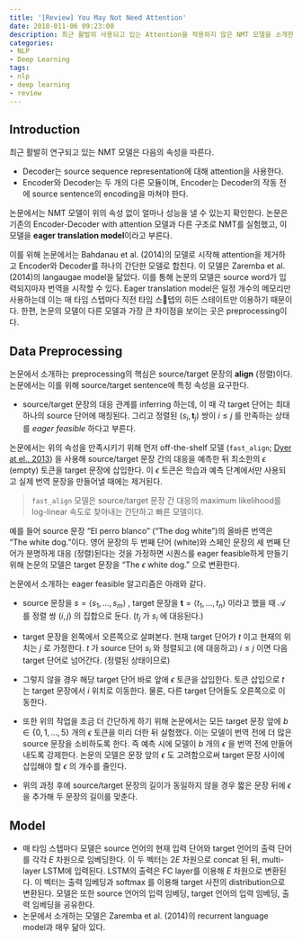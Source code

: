 ```yaml
---
title: '[Review] You May Not Need Attention'
date: 2018-011-06 09:23:00
description: 최근 활발히 사용되고 있는 Attention을 적용하지 않은 NMT 모델을 소개한 논문을 리뷰합니다.
categories:
- NLP
- Deep Learning
tags:
- nlp
- deep learning
- review
---
```




## Introduction

최근 활발히 연구되고 있는 NMT 모델은 다음의 속성을 따른다.

- Decoder는 source sequence representation에 대해 attention을 사용한다.
- Encoder와 Decoder는 두 개의 다른 모듈이며, Encoder는 Decoder의 작동 전에 source sentence의 encoding을 마쳐야 한다.

논문에서는 NMT 모델이 위의 속성 없이 얼마나 성능을 낼 수 있는지 확인한다. 논문은 기존의 Encoder-Decoder with attention 모델과 다른 구조로 NMT를 실험했고, 이 모델을 **eager translation model**이라고 부른다.

이를 위해 논문에서는 Bahdanau et al. (2014)의 모델로 시작해 attention을 제거하고 Encoder와 Decoder를 하나의 간단한 모델로 합친다. 이 모델은 Zaremba et al. (2014)의 langaugae model을 닮았다. 이를 통해 논문의 모델은 source word가 입력되지마자 번역을 시작할 수 있다. Eager translation model은 일정 개수의 메모리만 사용하는데 이는 매 타임 스텝마다 직전 타임 스텝의 히든 스테이트만 이용하기 때문이다. 한편, 논문의 모델이 다른 모델과 가장 큰 차이점을 보이는 곳은 preprocessing이다.



## Data Preprocessing

논문에서 소개하는 preprocessing의 핵심은 source/target 문장의 **align** (정렬)이다. 논문에서는 이를 위해 source/target sentence에 특정 속성을 요구한다.

- source/target 문장의 대응 관계를 inferring 하는데, 이 때 각 target 단어는 최대 하나의 source 단어에 매칭된다. 그리고 정렬된 $(s_i, \boldsymbol{t}_j)$ 쌍이 $i \le j$ 를 만족하는 상태를 *eager feasible* 하다고 부른다.

논문에서는 위의 속성을 만족시키기 위해 먼저 off-the-shelf 모델 (`fast_align`; [Dyer at el., 2013](http://www.aclweb.org/anthology/N13-1073)) 을 사용해 source/target 문장 간의 대응을 예측한 뒤 최소한의 $\epsilon$ (empty) 토큰을 target 문장에 삽입한다. 이 $\epsilon$ 토큰은 학습과 예측 단계에서만 사용되고 실제 번역 문장을 만들어낼 때에는 제거된다.

> `fast_align` 모델은 source/target 문장 간 대응의 maximum likelihood를 log-linear 속도로 찾아내는 간단하고 빠른 모델이다.

예를 들어 source 문장 “El perro blanco” (“The dog white”)의 올바른 번역은 “The white dog.”이다. 영어 문장의 두 번째 단어 (white)와 스페인 문장의 세 번째 단어가 분명하게 대응 (정렬)된다는 것을 가정하면 시퀀스를 eager feasible하게 만들기 위해 논문의 모델은 target 문장을 “The $\epsilon$ white dog.” 으로 변환한다.

논문에서 소개하는 eager feasible 알고리즘은 아래와 같다.

- source 문장을 $s = \langle s_1, \ldots, s_m \rangle$ , target 문장을 $\boldsymbol{t} = \langle t_1, \ldots, t_n \rangle$ 이라고 했을 때 $\mathcal{A}$ 를 정렬 쌍 $(i, j)$ 의 집합으로 둔다. ($t_j$ 가 $s_i$ 에 대응된다.)
- target 문장을 왼쪽에서 오른쪽으로 살펴본다. 현재 target 단어가 $t$ 이고 현재의 위치는 $j$ 로 가정한다. $t$ 가 source 단어 $s_i$ 와 정렬되고 (에 대응하고) $i \le j$ 이면 다음 target 단어로 넘어간다. (정렬된 상태이므로)
- 그렇지 않을 경우 해당 target 단어 바로 앞에 $\epsilon$ 토큰을 삽입한다. 토큰 삽입으로 $t$ 는 target 문장에서 $i$ 위치로 이동한다. 물론, 다른 target 단어들도 오른쪽으로 이동한다.

- 또한 위의 작업을 조금 더 간단하게 하기 위해 논문에서는 모든 target 문장 앞에 $b \in \{ 0, 1, \ldots, 5 \}$ 개의 $\epsilon$ 토큰을 미리 더한 뒤 실험했다. 이는 모델이 번역 전에 더 많은 source 문장을 소비하도록 한다. 즉 예측 시에 모델이 $b$ 개의 $\epsilon$ 을 번역 전에 만들어내도록 강제한다. 논문의 모델은 문장 앞의 $\epsilon$ 도 고려함으로써 target 문장 사이에 삽입해야 할 $\epsilon$ 의 개수를 줄인다.
- 위의 과정 후에 source/target 문장의 길이가 동일하지 않을 경우 짧은 문장 뒤에 $\epsilon$ 을 추가해 두 문장의 길이를 맞춘다.



## Model

- 매 타임 스텝마다 모델은 source 언어의 현재 입력 단어와 target 언어의 출력 단어를 각각 $E$ 차원으로 임베딩한다.   이 두 벡터는 $2E$ 차원으로 concat 된 뒤, multi-layer LSTM에 입력된다. LSTM의 출력은 FC layer를 이용해 $E$ 차원으로 변환된다. 이 벡터는 출력 임베딩과 softmax 를 이용해 target 사전의 distribution으로 변환된다. 모델은 또한 source 언어의 입력 임베딩, target 언어의 입력 임베딩, 출력 임베딩을 공유한다.
- 논문에서 소개하는 모델은 Zaremba et al. (2014)의 recurrent language model과 매우 닮아 있다.



  